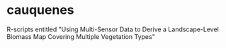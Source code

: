 # cauquenes
R-scripts entitled "Using Multi-Sensor Data to Derive a Landscape-Level Biomass Map Covering Multiple Vegetation Types"
